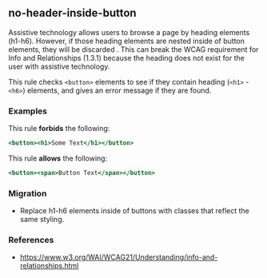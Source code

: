 ## no-header-inside-button

Assistive technology allows users to browse a page by heading elements (h1-h6). However, if those heading elements are nested inside of button elements, they will be discarded . This can break the WCAG requirement for Info and Relationships (1.3.1) because the heading does not exist for the user with assistive technology.

This rule checks `<button>` elements to see if they contain heading (`<h1>` - `<h6>`) elements, and gives an error message if they are found.

### Examples

This rule **forbids** the following:

```hbs
<button><h1>Some Text</h1></button>
```

This rule **allows** the following:

```hbs
<button><span>Button Text</span></button>
```

### Migration

* Replace h1-h6 elements inside of buttons with classes that reflect the same styling.

### References

* https://www.w3.org/WAI/WCAG21/Understanding/info-and-relationships.html
